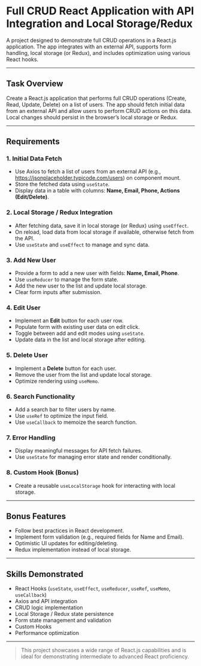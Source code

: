 # Full CRUD React Application with API Integration and Local Storage/Redux

A project designed to demonstrate full CRUD operations in a React.js application. The app integrates with an external API, supports form handling, local storage (or Redux), and includes optimization using various React hooks.

---

## Task Overview

Create a React.js application that performs full CRUD operations (Create, Read, Update, Delete) on a list of users. The app should fetch initial data from an external API and allow users to perform CRUD actions on this data. Local changes should persist in the browser’s local storage or Redux.

---

## Requirements

### 1. Initial Data Fetch
- Use Axios to fetch a list of users from an external API (e.g., https://jsonplaceholder.typicode.com/users) on component mount.
- Store the fetched data using `useState`.
- Display data in a table with columns: **Name, Email, Phone, Actions (Edit/Delete)**.

### 2. Local Storage / Redux Integration
- After fetching data, save it in local storage (or Redux) using `useEffect`.
- On reload, load data from local storage if available, otherwise fetch from the API.
- Use `useState` and `useEffect` to manage and sync data.

### 3. Add New User
- Provide a form to add a new user with fields: **Name, Email, Phone**.
- Use `useReducer` to manage the form state.
- Add the new user to the list and update local storage.
- Clear form inputs after submission.

### 4. Edit User
- Implement an **Edit** button for each user row.
- Populate form with existing user data on edit click.
- Toggle between add and edit modes using `useState`.
- Update data in the list and local storage after editing.

### 5. Delete User
- Implement a **Delete** button for each user.
- Remove the user from the list and update local storage.
- Optimize rendering using `useMemo`.

### 6. Search Functionality
- Add a search bar to filter users by name.
- Use `useRef` to optimize the input field.
- Use `useCallback` to memoize the search function.

### 7. Error Handling
- Display meaningful messages for API fetch failures.
- Use `useState` for managing error state and render conditionally.

### 8. Custom Hook (Bonus)
- Create a reusable `useLocalStorage` hook for interacting with local storage.

---

## Bonus Features
- Follow best practices in React development.
- Implement form validation (e.g., required fields for Name and Email).
- Optimistic UI updates for editing/deleting.
- Redux implementation instead of local storage.

---

## Skills Demonstrated
- React Hooks (`useState`, `useEffect`, `useReducer`, `useRef`, `useMemo`, `useCallback`)
- Axios and API integration
- CRUD logic implementation
- Local Storage / Redux state persistence
- Form state management and validation
- Custom Hooks
- Performance optimization

---

> This project showcases a wide range of React.js capabilities and is ideal for demonstrating intermediate to advanced React proficiency.